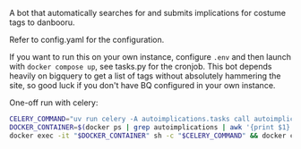 A bot that automatically searches for and submits implications for costume tags to danbooru.

Refer to config.yaml for the configuration.

If you want to run this on your own instance, configure `.env` and then launch with `docker compose up`, see tasks.py for the cronjob.
This bot depends heavily on bigquery to get a list of tags without absolutely hammering the site, so good luck if you don't have BQ configured in your own instance.

One-off run with celery:
```bash
CELERY_COMMAND="uv run celery -A autoimplications.tasks call autoimplications.tasks.send_implications"
DOCKER_CONTAINER=$(docker ps | grep autoimplications | awk '{print $1}')
docker exec -it "$DOCKER_CONTAINER" sh -c "$CELERY_COMMAND" && docker compose logs -f

```
